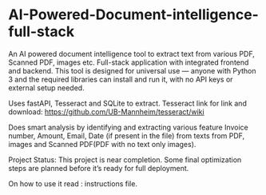# AI-Powered-Document-intelligence-full-stack
An AI powered document intelligence tool to extract text from various PDF, Scanned PDF, images etc.
Full-stack application with integrated frontend and backend.
This tool is designed for universal use — anyone with Python 3 and the required libraries can install and run it, with no API keys or external setup needed.

Uses fastAPI, Tesseract and SQLite to extract.
Tesseract link for link and download: https://github.com/UB-Mannheim/tesseract/wiki

Does smart analysis by identifying and extracting various feature  Invoice number, Amount,	Email,	Date (if present in the file) from texts from PDF, images and Scanned PDF(PDF with no text only images).

Project Status: This project is near completion. Some final optimization steps are planned before it’s ready for full deployment.

On how to use it read : instructions file.

